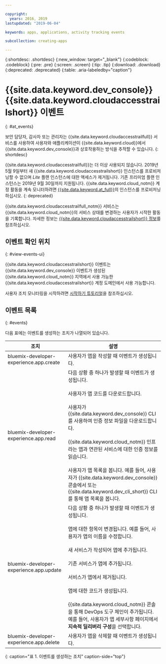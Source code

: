 ```yaml
---

copyright:
  years: 2016, 2019
lastupdated: "2019-06-04"

keywords: apps, applications, activity tracking events

subcollection: creating-apps

---
```


{:shortdesc: .shortdesc}
{:new_window: target="_blank"}
{:codeblock: .codeblock}
{:pre: .pre}
{:screen: .screen}
{:tip: .tip}
{:download: .download}
{:deprecated: .deprecated}
{:table: .aria-labeledby="caption"}

# {{site.data.keyword.dev_console}} {{site.data.keyword.cloudaccesstrailshort}} 이벤트
{: #at_events}

보안 담당자, 감사자 또는 관리자는 {{site.data.keyword.cloudaccesstrailfull}} 서비스를 사용하여 사용자와 애플리케이션이 {{site.data.keyword.cloud}}에서 {{site.data.keyword.dev_console}}과 상호작용하는 방식을 추적할 수 있습니다.
{: shortdesc}

{{site.data.keyword.cloudaccesstrailfull}}는 더 이상 사용되지 않습니다. 2019년 5월 9일부터 새 {{site.data.keyword.cloudaccesstrailshort}} 인스턴스를 프로비저닝할 수 없으며 *Lite* 플랜 인스턴스에 대한 액세스가 제거됩니다. 기존 프리미엄 플랜 인스턴스는 2019년 9월 30일까지 지원됩니다. {{site.data.keyword.cloud_notm}} 계정 활동을 계속 모니터하려면 [{{site.data.keyword.at_full}}](/docs/services/Activity-Tracker-with-LogDNA?topic=logdnaat-getting-started#getting-started)의 인스턴스를 프로비저닝하십시오.
{: deprecated}

{{site.data.keyword.cloudaccesstrailfull_notm}} 서비스는 {{site.data.keyword.cloud_notm}}의 서비스 상태를 변경하는 사용자가 시작한 활동을 기록합니다. 자세한 정보는 [{{site.data.keyword.cloudaccesstrailshort}} 정보](/docs/services/cloud-activity-tracker?topic=cloud-activity-tracker-activity_tracker_ov)를 참조하십시오.

## 이벤트 확인 위치
{: #view-events-ui}

{{site.data.keyword.cloudaccesstrailshort}} 이벤트는 {{site.data.keyword.dev_console}} 이벤트가 생성된 {{site.data.keyword.cloud_notm}} 지역에서 사용 가능한 {{site.data.keyword.cloudaccesstrailshort}} 계정 도메인에서 사용 가능합니다.

사용자 조치 모니터링을 시작하려면 [시작하기 튜토리얼](/docs/services/cloud-activity-tracker?topic=cloud-activity-tracker-getting-started)을 참조하십시오.

## 이벤트 목록
{: #events}

다음 표에는 이벤트를 생성하는 조치가 나열되어 있습니다.

|조치	|설명	|
|-----|-------------|
|bluemix-developer-experience.app.create |사용자가 앱을 작성할 때 이벤트가 생성됩니다.|
|bluemix-developer-experience.app.read |다음 상황 중 하나가 발생할 때 이벤트가 생성됩니다.<br><br>사용자가 앱 코드를 다운로드합니다.<br><br>사용자가 {{site.data.keyword.dev_console}} CLI를 사용하여 인증 정보 파일을 다운로드합니다.<br><br>{{site.data.keyword.cloud_notm}} 인프라는 앱과 연관된 서비스에 대한 인증 정보를 읽습니다.<br><br>사용자가 앱 목록을 봅니다. 예를 들어, 사용자가 {{site.data.keyword.dev_console}} 콘솔에서 또는 {{site.data.keyword.dev_cli_short}} CLI를 통해 앱 목록을 봅니다.|
|bluemix-developer-experience.app.update |다음 상황 중 하나가 발생할 때 이벤트가 생성됩니다.<br><br>앱에 대한 항목이 변경됩니다. 예를 들어, 사용자가 앱의 이름을 수정합니다.<br><br>새 서비스가 작성되어 앱에 추가됩니다.<br><br>기존 서비스가 앱에 추가됩니다.<br><br>서비스가 앱에서 제거됩니다.<br><br>앱에 대한 코드가 생성됩니다.<br><br>{{site.data.keyword.cloud_notm}} 콘솔을 통해 DevOps 도구 체인이 추가됩니다. 예를 들어, 사용자가 앱 세부사항 페이지에서 **지속적 딜리버리 구성**을 선택합니다.|
|bluemix-developer-experience.app.delete |사용자가 앱을 삭제할 때 이벤트가 생성됩니다.|
{: caption="표 1. 이벤트를 생성하는 조치" caption-side="top"}
